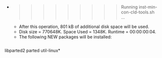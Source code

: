 * >>>>>>>>> Running inst-min-con-cld-tools.sh ...
  * After this operation, 801 kB of additional disk space will be used.
  * Disk size = 770648K. Space Used = 1348K. Runtime = 00:00:00:04.
  * The following NEW packages will be installed:
  ```bash
libparted2 parted util-linux*
  ```
